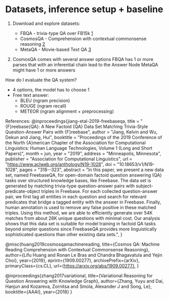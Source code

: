 # Datasets, inference setup + baseline

1. Download and explore datasets:
    - FBQA - trivia-type QA over FB15k [1](https://github.com/kelvin-jiang/FreebaseQA)
    - CosmosQA - Comprehension with contextual commonsense reasoning [2](https://github.com/wilburOne/cosmosqa)
    - MetaQA - Movie-based Text QA [3](https://github.com/yuyuz/MetaQA?tab=readme-ov-file)

2. CosmosQA comes with several answer options
    FBQA has 1 or more parses that with an inferential chain lead to the Answer Node
    MetaQA might have 1 or more answers

  How do I evaluate the QA system?
  - 4 options, the model has to choose 1
  - Free text answer:
    - BLEU (ngram precision)
    - ROUGE (ngram recall)
    - METEOR (ngram alignment + preprocessing)


References:
@inproceedings{jiang-etal-2019-freebaseqa,
    title = "{F}reebase{QA}: A New Factoid {QA} Data Set Matching Trivia-Style Question-Answer Pairs with {F}reebase",
    author = "Jiang, Kelvin  and
      Wu, Dekun  and
      Jiang, Hui",
    booktitle = "Proceedings of the 2019 Conference of the North {A}merican Chapter of the Association for Computational Linguistics: Human Language Technologies, Volume 1 (Long and Short Papers)",
    month = jun,
    year = "2019",
    address = "Minneapolis, Minnesota",
    publisher = "Association for Computational Linguistics",
    url = "https://www.aclweb.org/anthology/N19-1028",
    doi = "10.18653/v1/N19-1028",
    pages = "318--323",
    abstract = "In this paper, we present a new data set, named FreebaseQA, for open-domain factoid question answering (QA) tasks over structured knowledge bases, like Freebase. The data set is generated by matching trivia-type question-answer pairs with subject-predicate-object triples in Freebase. For each collected question-answer pair, we first tag all entities in each question and search for relevant predicates that bridge a tagged entity with the answer in Freebase. Finally, human annotation is used to remove any false positive in these matched triples. Using this method, we are able to efficiently generate over 54K matches from about 28K unique questions with minimal cost. Our analysis shows that this data set is suitable for model training in factoid QA tasks beyond simpler questions since FreebaseQA provides more linguistically sophisticated questions than other existing data sets.",
}

@misc{huang2019cosmosqamachinereading,
      title={Cosmos QA: Machine Reading Comprehension with Contextual Commonsense Reasoning}, 
      author={Lifu Huang and Ronan Le Bras and Chandra Bhagavatula and Yejin Choi},
      year={2019},
      eprint={1909.00277},
      archivePrefix={arXiv},
      primaryClass={cs.CL},
      url={https://arxiv.org/abs/1909.00277}, 
}

@inproceedings{zhang2017variational,
  title={Variational Reasoning for Question Answering with Knowledge Graph},
  author={Zhang, Yuyu and Dai, Hanjun and Kozareva, Zornitsa and Smola, Alexander J and Song, Le},
  booktitle={AAAI},
  year={2018}
}